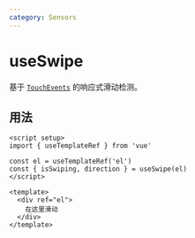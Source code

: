```yaml
---
category: Sensors
---
```


# useSwipe

基于 [`TouchEvents`](https://developer.mozilla.org/en-US/docs/Web/API/TouchEvent) 的响应式滑动检测。

## 用法

```vue
<script setup>
import { useTemplateRef } from 'vue'

const el = useTemplateRef('el')
const { isSwiping, direction } = useSwipe(el)
</script>

<template>
  <div ref="el">
    在这里滑动
  </div>
</template>
```
